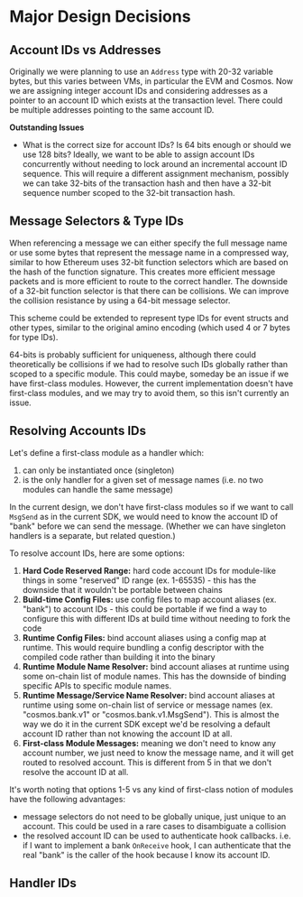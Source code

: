 # Major Design Decisions

## Account IDs vs Addresses

Originally we were planning to use an `Address` type with 20-32 variable bytes,
but this varies between VMs, in particular the EVM and Cosmos.
Now we are assigning integer account IDs and considering addresses as a pointer
to an account ID which exists at the transaction level.
There could be multiple addresses pointing to the same account ID.

**Outstanding Issues**
* What is the correct size for account IDs? Is 64 bits enough or should we use 128 bits? Ideally, we want to be able to assign account IDs concurrently without needing to lock around an incremental account ID sequence. This will require a different assignment mechanism, possibly we can take 32-bits of the transaction hash and then have a 32-bit sequence number scoped to the 32-bit transaction hash.

## Message Selectors & Type IDs

When referencing a message we can either specify the full message name or use some bytes that represent the message name in a compressed way, similar to how Ethereum uses 32-bit function selectors which are based on the hash of the function signature.
This creates more efficient message packets
and is more efficient to route to the correct handler.
The downside of a 32-bit function selector is that there can be collisions.
We can improve the collision resistance by using a 64-bit message selector.

This scheme could be extended to represent type IDs for event structs and other types,
similar to the original amino encoding (which used 4 or 7 bytes for type IDs).

64-bits is probably sufficient for uniqueness, although there could theoretically be collisions if we had to resolve such IDs globally rather than scoped to a specific module. This could maybe, someday be an issue if we have first-class modules.
However, the current implementation doesn't have first-class modules, and we may try to avoid them, so this isn't currently an issue.

## Resolving Accounts IDs

Let's define a first-class module as a handler which:
1. can only be instantiated once (singleton)
2. is the only handler for a given set of message names (i.e. no two modules can handle the same message)

In the current design, we don't have first-class modules so if we want to call `MsgSend` as in the current SDK,
we would need to know the account ID of "bank" before we can send the message. (Whether we can have singleton
handlers is a separate, but related question.)

To resolve account IDs, here are some options:
1. **Hard Code Reserved Range:** hard code account IDs for module-like things in some "reserved" ID range (ex. 1-65535) - this has the downside that it wouldn't be portable between chains
2. **Build-time Config Files:** use config files to map account aliases (ex. "bank") to account IDs - this could be portable if we find a way to configure this with different IDs at build time without needing to fork the code
3. **Runtime Config Files:** bind account aliases using a config map at runtime. This would require bundling a config descriptor with the compiled code rather than building it into the binary
4. **Runtime Module Name Resolver:** bind account aliases at runtime using some on-chain list of module names. This has the downside of binding specific APIs to specific module names.
5. **Runtime Message/Service Name Resolver:** bind account aliases at runtime using some on-chain list of service or message names (ex. "cosmos.bank.v1" or "cosmos.bank.v1.MsgSend"). This is almost the way we do it in the current SDK except we'd be resolving a default account ID rather than not knowing the account ID at all.
6. **First-class Module Messages:** meaning we don't need to know any account number, we just need to know the message name, and it will get routed to resolved account. This is different from 5 in that we don't resolve the account ID at all.

It's worth noting that options 1-5 vs any kind of first-class notion of modules have the following advantages:
* message selectors do not need to be globally unique, just unique to an account. This could be used in a rare cases to disambiguate a collision
* the resolved account ID can be used to authenticate hook callbacks. i.e. if I want to implement a bank `OnReceive` hook, I can authenticate
that the real "bank" is the caller of the hook because I know its account ID.

## Handler IDs